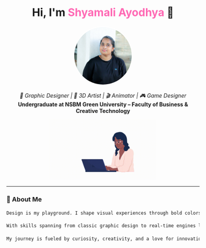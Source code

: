<!-- HEADER WITH IMAGE + TAGLINE -->
<h1 align="center">Hi, I'm <span style="color:#ff69b4">Shyamali Ayodhya</span> 👋</h1>

<p align="center">
  <img src="https://github.com/Ayodhya-Herath/images/blob/main/IMG-20231226-WA0078.jpg" width="150" style="border-radius: 50%; border: 2px solid #fff;" />
</p>

<p align="center">
  <em>🎨 Graphic Designer | 🧩 3D Artist | 🎬 Animator | 🎮 Game Designer</em><br>
  <strong>Undergraduate at NSBM Green University – Faculty of Business & Creative Technology</strong>
</p>

<p align="center">
  <img src="https://github.com/Ayodhya-Herath/images/blob/main/animated-female-coder-character-402691.gif" width="280" />
</p>

---

### 🧠 About Me

```txt
Design is my playground. I shape visual experiences through bold colors, immersive 3D worlds, motion, and interactivity.

With skills spanning from classic graphic design to real-time engines like Unreal and Unity, I blend aesthetic and technical power.

My journey is fueled by curiosity, creativity, and a love for innovation.
